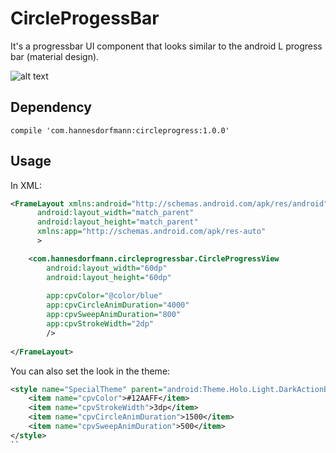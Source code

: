 # CircleProgessBar

It's a progressbar UI component that looks similar to the android L progress bar (material design).

![alt text](https://raw.githubusercontent.com/sockeqwe/CircleProgressBar/master/gif/demo.gif "Sample")


## Dependency

```
compile 'com.hannesdorfmann:circleprogress:1.0.0'
```

## Usage

In XML:
```xml
<FrameLayout xmlns:android="http://schemas.android.com/apk/res/android"
      android:layout_width="match_parent"
      android:layout_height="match_parent"
      xmlns:app="http://schemas.android.com/apk/res-auto"
      >

    <com.hannesdorfmann.circleprogressbar.CircleProgressView
        android:layout_width="60dp"
        android:layout_height="60dp"
        
        app:cpvColor="@color/blue"
        app:cpvCircleAnimDuration="4000"
        app:cpvSweepAnimDuration="800"
        app:cpvStrokeWidth="2dp"
        />
 
</FrameLayout>

```


You can also set the look in the theme:

```xml
<style name="SpecialTheme" parent="android:Theme.Holo.Light.DarkActionBar">
    <item name="cpvColor">#12AAFF</item>
    <item name="cpvStrokeWidth">3dp</item>
    <item name="cpvCircleAnimDuration">1500</item>
    <item name="cpvSweepAnimDuration">500</item>
</style>
``